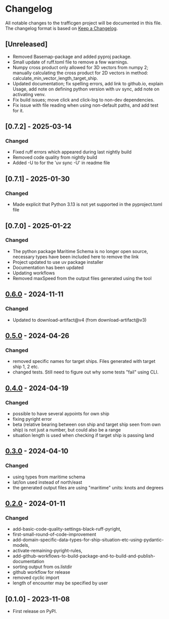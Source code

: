 # Changelog

All notable changes to the trafficgen project will be documented in this file.<br>
The changelog format is based on [Keep a Changelog](https://keepachangelog.com/en/1.0.0/).

## [Unreleased]

* Removed Basemap-package and added pyproj package.
* Small update of ruff.toml file to remove a few warnings.
* Numpy cross product only allowed for 3D vectors from numpy 2; manually calculating the cross product for 2D vectors in method: calculate_min_vector_length_target_ship.
* Updated documentation; fix spelling errors, add link to github.io, explain Usage, add note on defining python version with uv sync, add note on activating venv.
* Fix build issues; move click and click-log to non-dev dependencies.
* Fix issue with file reading when using non-default paths, and add test for it.

## [0.7.2] - 2025-03-14

### Changed

* Fixed ruff errors which appeared during last nightly build
* Removed code quality from nightly build
* Added -U to for the 'uv sync -U' in readme file

## [0.7.1] - 2025-01-30

### Changed

* Made explicit that Python 3.13 is not yet supported in the pyproject.toml file

## [0.7.0] - 2025-01-22

### Changed

* The python package Maritime Schema is no longer open source, necessary types have been included here to remove the link
* Project updated to use uv package installer
* Documentation has been updated
* Updating workflows
* Removed maxSpeed from the output files generated using the tool

## [0.6.0] - 2024-11-11

### Changed

* Updated to download-artifact@v4  (from download-artifact@v3)

## [0.5.0] - 2024-04-26

### Changed

* removed specific names for target ships. Files generated with target ship 1, 2 etc.
* changed tests. Still need to figure out why some tests "fail" using CLI.

## [0.4.0] - 2024-04-19

### Changed

* possible to have several aypoints for own ship
* fixing pyright error
* beta (relative bearing between osn ship and target ship seen from own ship)
  is not just a number, but could also be a range
* situation length is used when checking if target ship is passing land

## [0.3.0] - 2024-04-10

### Changed

* using types from maritime schema
* lat/lon used instead of north/east
* the generated output files are using "maritime" units: knots and degrees

## [0.2.0] - 2024-01-11

### Changed

* add-basic-code-quality-settings-black-ruff-pyright,
* first-small-round-of-code-improvement
* add-domain-specific-data-types-for-ship-situation-etc-using-pydantic-models,
* activate-remaining-pyright-rules,
* add-github-workflows-to-build-package-and-to-build-and-publish-documentation
* sorting output from os.listdir
* github workflow for release
* removed cyclic import
* length of encounter may be specified by user

## [0.1.0] - 2023-11-08

* First release on PyPI.

<!-- Markdown link & img dfn's -->
[0.6.0]: https://github.com/dnv-opensource/ship-traffic-generator/releases/tag/v0.6.0
[0.5.0]: https://github.com/dnv-opensource/ship-traffic-generator/compare/v0.4.0...v0.5.0
[0.4.0]: https://github.com/dnv-opensource/ship-traffic-generator/compare/v0.3.0...v0.4.0
[0.3.0]: https://github.com/dnv-opensource/ship-traffic-generator/compare/v0.2.0...v0.3.0
[0.2.0]: https://github.com/dnv-opensource/ship-traffic-generator/releases/tag/v0.2.0
